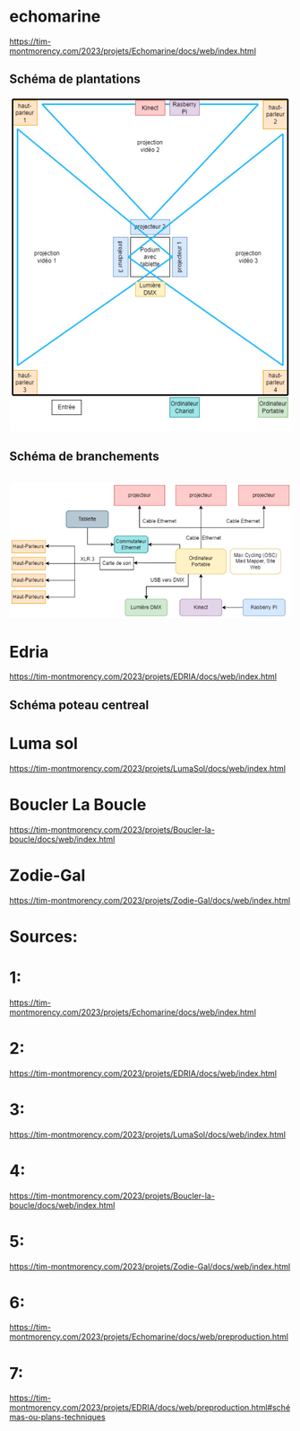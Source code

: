 # echomarine<br>

https://tim-montmorency.com/2023/projets/Echomarine/docs/web/index.html<br>

<h2>Schéma de plantations</h2>


![plantations](medias/plantations.jpg) <br> <h2>Schéma de branchements</h2><br>  ![branchements](medias/branchements.jpg)


# Edria<br>

https://tim-montmorency.com/2023/projets/EDRIA/docs/web/index.html<br>

<h2>Schéma poteau centreal</h2>


# Luma sol<br>

https://tim-montmorency.com/2023/projets/LumaSol/docs/web/index.html<br>
# Boucler La Boucle<br>

https://tim-montmorency.com/2023/projets/Boucler-la-boucle/docs/web/index.html<br>
# Zodie-Gal<br>

https://tim-montmorency.com/2023/projets/Zodie-Gal/docs/web/index.html


# Sources:
# 1: 
https://tim-montmorency.com/2023/projets/Echomarine/docs/web/index.html
# 2: 
https://tim-montmorency.com/2023/projets/EDRIA/docs/web/index.html
# 3: 
https://tim-montmorency.com/2023/projets/LumaSol/docs/web/index.html
# 4: 
https://tim-montmorency.com/2023/projets/Boucler-la-boucle/docs/web/index.html
# 5: 
https://tim-montmorency.com/2023/projets/Zodie-Gal/docs/web/index.html
# 6: 
https://tim-montmorency.com/2023/projets/Echomarine/docs/web/preproduction.html
# 7: 
https://tim-montmorency.com/2023/projets/EDRIA/docs/web/preproduction.html#schémas-ou-plans-techniques
